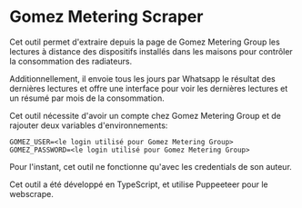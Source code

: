 # Gomez Metering Scraper

Cet outil permet d'extraire depuis la page de Gomez Metering Group les lectures à distance des dispositifs installés dans les maisons pour contrôler la consommation des radiateurs.

Additionnellement, il envoie tous les jours par Whatsapp le résultat des dernières lectures et offre une interface pour voir les dernières lectures et un résumé par mois de la consommation.

Cet outil nécessite d'avoir un compte chez Gomez Metering Group et de rajouter deux variables d'environnements:

```
GOMEZ_USER=<le login utilisé pour Gomez Metering Group>
GOMEZ_PASSWORD=<le login utilisé pour Gomez Metering Group>
```

Pour l'instant, cet outil ne fonctionne qu'avec les credentials de son auteur.

Cet outil a été développé en TypeScript, et utilise Puppeeteer pour le webscrape.

